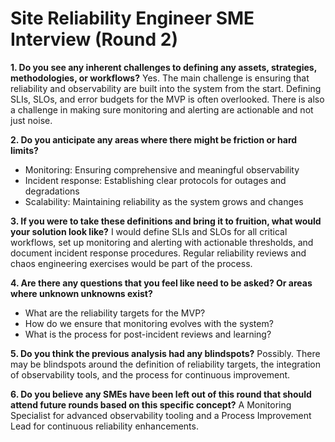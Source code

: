 # Site Reliability Engineer SME Interview (Round 2)

**1. Do you see any inherent challenges to defining any assets, strategies, methodologies, or workflows?**
Yes. The main challenge is ensuring that reliability and observability are built into the system from the start. Defining SLIs, SLOs, and error budgets for the MVP is often overlooked. There is also a challenge in making sure monitoring and alerting are actionable and not just noise.

**2. Do you anticipate any areas where there might be friction or hard limits?**
- Monitoring: Ensuring comprehensive and meaningful observability
- Incident response: Establishing clear protocols for outages and degradations
- Scalability: Maintaining reliability as the system grows and changes

**3. If you were to take these definitions and bring it to fruition, what would your solution look like?**
I would define SLIs and SLOs for all critical workflows, set up monitoring and alerting with actionable thresholds, and document incident response procedures. Regular reliability reviews and chaos engineering exercises would be part of the process.

**4. Are there any questions that you feel like need to be asked? Or areas where unknown unknowns exist?**
- What are the reliability targets for the MVP?
- How do we ensure that monitoring evolves with the system?
- What is the process for post-incident reviews and learning?

**5. Do you think the previous analysis had any blindspots?**
Possibly. There may be blindspots around the definition of reliability targets, the integration of observability tools, and the process for continuous improvement.

**6. Do you believe any SMEs have been left out of this round that should attend future rounds based on this specific concept?**
A Monitoring Specialist for advanced observability tooling and a Process Improvement Lead for continuous reliability enhancements. 